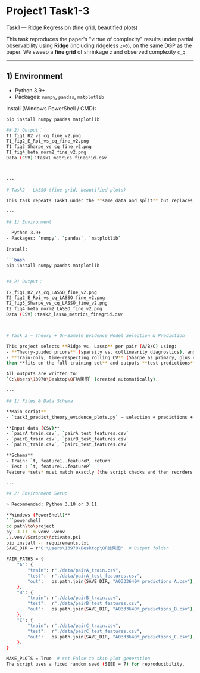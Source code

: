 
# Project1 Task1-3


Task1 — Ridge Regression (fine grid, beautified plots)

This task reproduces the paper's "virtue of complexity" results under partial observability using **Ridge** (including ridgeless `z=0`), on the same DGP as the paper. We sweep a **fine grid** of shrinkage `z` and observed complexity `c_q`.

---

## 1) Environment

- Python 3.9+  
- Packages: `numpy`, `pandas`, `matplotlib`

Install (Windows PowerShell / CMD):

```bash
pip install numpy pandas matplotlib

## 2) Output：
T1_fig1_R2_vs_cq_fine_v2.png
T1_fig2_E_Rpi_vs_cq_fine_v2.png
T1_fig3_Sharpe_vs_cq_fine_v2.png
T1_fig4_beta_norm2_fine_v2.png
Data (CSV)：task1_metrics_finegrid.csv



---

# Task2 — LASSO (fine grid, beautified plots)

This task repeats Task1 under the **same data and split** but replaces Ridge with **LASSO** (ISTA implementation). We sweep a **log-spaced fine grid** of λ and the same `c_q` grid.

---

## 1) Environment

- Python 3.9+  
- Packages: `numpy`, `pandas`, `matplotlib`

Install:

```bash
pip install numpy pandas matplotlib


## 2) Output：

T2_fig1_R2_vs_cq_LASSO_fine_v2.png
T2_fig2_E_Rpi_vs_cq_LASSO_fine_v2.png
T2_fig3_Sharpe_vs_cq_LASSO_fine_v2.png
T2_fig4_beta_norm2_LASSO_fine_v2.png
Data (CSV)：task2_lasso_metrics_finegrid.csv



# Task 3 — Theory + On-Sample Evidence Model Selection & Prediction

This project selects **Ridge vs. Lasso** per pair (A/B/C) using:
- **Theory-guided priors** (sparsity vs. collinearity diagnostics), and
- **Train-only, time-respecting rolling CV** (Sharpe as primary, plus expected return, paper-style R², stability),
then **fits on the full training set** and outputs **test predictions**.

All outputs are written to:
`C:\Users\13970\Desktop\QF结果图` (created automatically).

---

## 1) Files & Data Schema

**Main script**
- `task3_predict_theory_evidence_plots.py` — selection + predictions + optional plots

**Input data (CSV)**
- `pairA_train.csv`, `pairA_test_features.csv`
- `pairB_train.csv`, `pairB_test_features.csv`
- `pairC_train.csv`, `pairC_test_features.csv`

**Schema**
- Train: `t, feature1..featureP, return`
- Test : `t, feature1..featureP`  
Feature *sets* must match exactly (the script checks and then reorders test columns to match train).

---

## 2) Environment Setup

> Recommended: Python 3.10 or 3.11

**Windows (PowerShell)**
```powershell
cd path\to\project
py -3.11 -m venv .venv
.\.venv\Scripts\Activate.ps1
pip install -r requirements.txt
SAVE_DIR = r"C:\Users\13970\Desktop\QF结果图"  # Output folder

PAIR_PATHS = {
    "A": {
        "train": r"./data/pairA_train.csv",
        "test":  r"./data/pairA_test_features.csv",
        "out":   os.path.join(SAVE_DIR, "A0333640M_predictions_A.csv"),
    },
    "B": {
        "train": r"./data/pairB_train.csv",
        "test":  r"./data/pairB_test_features.csv",
        "out":   os.path.join(SAVE_DIR, "A0333640M_predictions_B.csv"),
    },
    "C": {
        "train": r"./data/pairC_train.csv",
        "test":  r"./data/pairC_test_features.csv",
        "out":   os.path.join(SAVE_DIR, "A0333640M_predictions_C.csv"),
    },
}

MAKE_PLOTS = True  # set False to skip plot generation
The script uses a fixed random seed (SEED = 7) for reproducibility.

